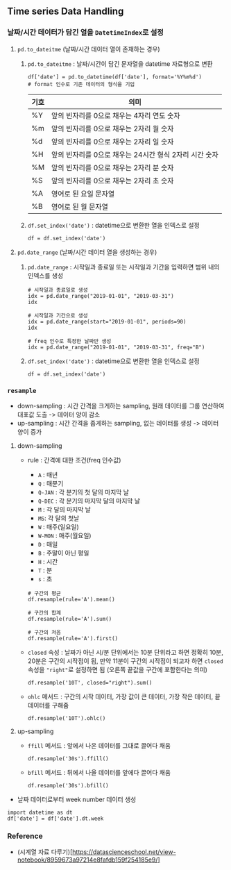 ## Time series Data Handling

### 날짜/시간 데이터가 담긴 열을 `DatetimeIndex`로 설정

1. `pd.to_dateitme` (날짜/시간 데이터 열이 존재하는 경우)
   1. `pd.to_dateitme` : 날짜/시간이 담긴 문자열을 datetime 자료형으로 변환
      ```
      df['date'] = pd.to_datetime(df['date'], format='%Y%m%d')
      # format 인수로 기존 데이터의 형식을 기입
      ```
      | 기호 | 의미                                                   |
      | ---- | ------------------------------------------------------ |
      | %Y   | 앞의 빈자리를 0으로 채우는 4자리 연도 숫자             |
      | %m   | 앞의 빈자리를 0으로 채우는 2자리 월 숫자               |
      | %d   | 앞의 빈자리를 0으로 채우는 2자리 일 숫자               |
      | %H   | 앞의 빈자리를 0으로 채우는 24시간 형식 2자리 시간 숫자 |
      | %M   | 앞의 빈자리를 0으로 채우는 2자리 분 숫자               |
      | %S   | 앞의 빈자리를 0으로 채우는 2자리 초 숫자               |
      | %A   | 영어로 된 요일 문자열                                  |
      | %B   | 영어로 된 월 문자열                                    |
   1. `df.set_index('date')` : datetime으로 변환한 열을 인덱스로 설정
      ```
      df = df.set_index('date')
      ```
1. `pd.date_range` (날짜/시간 데이터 열을 생성하는 경우)

   1. `pd.date_range` : 시작일과 종료일 또는 시작일과 기간을 입력하면 범위 내의 인덱스를 생성

      ```
      # 시작일과 종료일로 생성
      idx = pd.date_range("2019-01-01", "2019-03-31")
      idx

      # 시작일과 기간으로 생성
      idx = pd.date_range(start="2019-01-01", periods=90)
      idx

      # freq 인수로 특정한 날짜만 생성
      idx = pd.date_range("2019-01-01", "2019-03-31", freq="B")
      ```

   1. `df.set_index('date')` : datetime으로 변환한 열을 인덱스로 설정
      ```
      df = df.set_index('date')
      ```

### `resample`

- down-sampling : 시간 간격을 크게하는 sampling, 원래 데이터를 그룹 연산하여 대표값 도출 -> 데이터 양이 감소
- up-sampling : 시간 간격을 좁게하는 sampling, 없는 데이터를 생성 -> 데이터 양이 증가

1. down-sampling

   - rule : 간격에 대한 조건(freq 인수값)

     - `A` : 매년
     - `Q` : 매분기
     - `Q-JAN` : 각 분기의 첫 달의 마지막 날
     - `Q-DEC` : 각 분기의 마지막 달의 마지막 날
     - `M` : 각 달의 마지막 날
     - `MS`: 각 달의 첫날
     - `W` : 매주(일요일)
     - `W-MON` : 매주(월요일)
     - `D` : 매일
     - `B` : 주말이 아닌 평일
     - `H` : 시간
     - `T` : 분
     - `s` : 초

     ```
     # 구간의 평균
     df.resample(rule='A').mean()

     # 구간의 합계
     df.resample(rule='A').sum()

     # 구간의 처음
     df.resample(rule='A').first()
     ```

   - `closed` 속성 : 날짜가 아닌 시/분 단위에서는 10분 단위라고 하면 정확히 10분, 20분은 구간의 시작점이 됨, 만약 11분이 구간의 시작점이 되고자 하면 `closed` 속성을 `"right"`로 설정하면 됨 (오른쪽 끝값을 구간에 포함한다는 의미)

     ```
     df.resample('10T', closed="right").sum()
     ```

   - `ohlc` 메서드 : 구간의 시작 데이터, 가장 값이 큰 데이터, 가장 작은 데이터, 끝 데이터를 구해줌

     ```
     df.resample('10T').ohlc()
     ```

1. up-sampling
   - `ffill` 메서드 : 앞에서 나온 데이터를 그대로 끌어다 채움
     ```
     df.resample('30s').ffill()
     ```
   - `bfill` 메서드 : 뒤에서 나올 데이터를 앞에다 끌어다 채움
     ```
     df.resample('30s').bfill()
     ```

- 날짜 데이터로부터 week number 데이터 생성

```
import datetime as dt
df['date'] = df['date'].dt.week
```

### Reference

- (시계열 자료 다루기)[https://datascienceschool.net/view-notebook/8959673a97214e8fafdb159f254185e9/]
